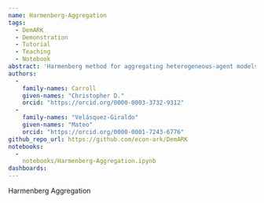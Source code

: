 ```yaml
---
name: Harmenberg-Aggregation
tags:
  - DemARK
  - Demonstration
  - Tutorial
  - Teaching
  - Notebook
abstract: 'Harmenberg method for aggregating heterogeneous-agent models with permanent income shocks.'
authors:
  -
    family-names: Carroll
    given-names: "Christopher D."
    orcid: "https://orcid.org/0000-0003-3732-9312"
  -
    family-names: "Velásquez-Giraldo"
    given-names: "Mateo"
    orcid: "https://orcid.org/0000-0001-7243-6776"
github_repo_url: https://github.com/econ-ark/DemARK
notebooks:
  -
    notebooks/Harmenberg-Aggregation.ipynb
dashboards:
---
```


Harmenberg Aggregation
